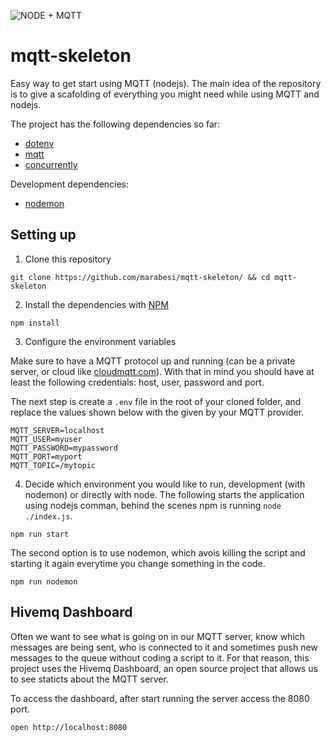 ![NODE + MQTT](https://preview.ibb.co/diijQn/node_mqtt.png)

# mqtt-skeleton

Easy way to get start using MQTT (nodejs). The main idea of the repository is to give a scafolding of everything you might need while using MQTT and nodejs.

The project has the following dependencies so far:

* [dotenv](https://www.npmjs.com/package/dotenv)
* [mqtt](https://www.npmjs.com/package/mqtt)
* [concurrently](https://www.npmjs.com/package/concurrently)

Development dependencies:

* [nodemon](https://www.npmjs.com/package/nodemon)

## Setting up

1. Clone this repository

``
git clone https://github.com/marabesi/mqtt-skeleton/ && cd mqtt-skeleton
``

2. Install the dependencies with [NPM](http://npmjs.com)

``
npm install
``

3. Configure the environment variables

Make sure to have a MQTT protocol up and running (can be a private server, or cloud like [cloudmqtt.com](https://www.cloudmqtt.com/)). With that in mind you should have at least the following credentials: host, user, password and port.

The next step is create a `.env` file in the root of your cloned folder, and replace the values shown below with the given by your MQTT provider.

```env
MQTT_SERVER=localhost
MQTT_USER=myuser
MQTT_PASSWORD=mypassword
MQTT_PORT=myport
MQTT_TOPIC=/mytopic
```

4. Decide which environment you would like to run, development (with nodemon) or directly with node.
The following starts the application using nodejs comman, behind the scenes npm is running `node ./index.js`.

```
npm run start
```

The second option is to use nodemon, which avois killing the script and starting it again everytime you
change something in the code.

```
npm run nodemon
```

## Hivemq Dashboard

Often we want to see what is going on in our MQTT server, know which messages are being sent,
who is connected to it and sometimes push new messages to the queue without coding a script
to it. For that reason, this project uses the Hivemq Dashboard, an open source project
that allows us to see staticts about the MQTT server.

To access the dashboard, after start running the server access the 8080 port.

```
open http://localhost:8080
```

